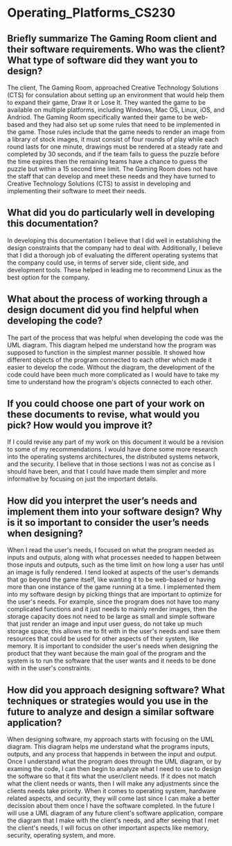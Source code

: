 # Operating_Platforms_CS230

## Briefly summarize The Gaming Room client and their software requirements. Who was the client? What type of software did they want you to design?

The client, The Gaming Room, approached Creative Technology Solutions (CTS) for consulation about setting up an environment that would help them to expand their game, Draw It or Lose It. They wanted the game to be available on multiple platforms, including Windows, Mac OS, Linux, iOS, and Andriod. The Gaming Room specifically wanted their game to be web-based and they had also set up some rules that need to be implemented in the game. Those rules include that the game needs to render an image from a library of stock images, it must consist of four rounds of play while each round lasts for one minute, drawings must be rendered at a steady rate and completed by 30 seconds, and if the team fails to guess the puzzle before the time expires then the remaining teams have a chance to guess the puzzle but within a 15 second time limit. The Gaming Room does not have the staff that can develop and meet these needs and they have turned to Creative Technology Solutions (CTS) to assist in developing and implementing their software to meet their needs.

## What did you do particularly well in developing this documentation?

In developing this documentation I believe that I did well in establishing the design constraints that the company had to deal with. Additionally, I believe that I did a thorough job of evaluating the different operating systems that the company could use, in terms of server side, client side, and development tools. These helped in leading me to recommend Linux as the best option for the company.

## What about the process of working through a design document did you find helpful when developing the code?

The part of the process that was helpful when developing the code was the UML diagram. This diagram helped me understand how the program was supposed to function in the simplest manner possible. It showed how different objects of the program connected to each other which made it easier to develop the code. Without the diagram, the development of the code could have been much more complicated as I would have to take my time to understand how the program's objects connected to each other.

## If you could choose one part of your work on these documents to revise, what would you pick? How would you improve it?

If I could revise any part of my work on this document it would be a revision to some of my recommendations. I would have done some more research into the operating systems architectures, the distributed systems network, and the security. I believe that in those sections I was not as concise as I should have been, and that I could have made them simpler and more informative by focusing on just the important details.

## How did you interpret the user’s needs and implement them into your software design? Why is it so important to consider the user’s needs when designing?

When I read the user's needs, I focused on what the program needed as inputs and outputs, along with what processes needed to happen between those inputs and outputs, such as the time limit on how long a user has until an image is fully rendered. I tend looked at aspects of the user's demands that go beyond the game itself, like wanting it to be web-based or having more than one instance of the game running at a time. I implemented them into my software design by picking things that are important to optimize for the user's needs. For example, since the program does not have too many complicated functions and it just needs to mainly render images, then the storage capacity does not need to be large as small and simple software that just render an image and input user guess, do not take up much storage space, this allows me to fit with in the user's needs and save them resources that could be used for other aspects of their system, like memory. It is important to condsider the user's needs when designing the product that they want because the main goal of the program and the system is to run the software that the user wants and it needs to be done with in the user's constraints.

## How did you approach designing software? What techniques or strategies would you use in the future to analyze and design a similar software application?

When designing software, my approach starts with focusing on the UML diagram. This diagram helps me understand what the programs inputs, outputs, and any process that happends in between the input and output. Once I understand what the program does through the UML diagram, or by examing the code, I can then begin to analyze what I need to use to design the software so that it fits what the user/client needs. If it does not match what the client needs or wants, then I will make any adjustments since the clients needs take priority. When it comes to operating system, hardware related aspects, and security, they will come last since I can make a better decission about them once I have the software completed. In the future I will use a UML diagram of any future client's software application, compare the diagram that I make with the client's needs, and after seeing that I met the client's needs, I will focus on other important aspects like memory, security, operating system, and more.
